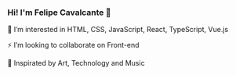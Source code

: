 ### Hi! I'm Felipe Cavalcante 👋


<p>👀 I’m interested in HTML, CSS, JavaScript, React, TypeScript, Vue.js</p>
<p>⚡ I’m looking to collaborate on Front-end</p>
<p>💞️ Inspirated by Art, Technology and Music</p>
